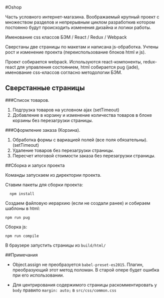 #Oshop
  
  Часть условного интернет-магазина. Воображаемый крупный проект с множеством
разделов и непрерывным циклом разработкив котором постоянно будут происходить
изменения дизайна и логики работы.

  Именование css классов БЭМ / React / Redux / Webpack

  Сверстаны две страницы по макетам и написана js-обработка. Учтены рост и
изменение проекта (переиспользование блоков html и js).

  Проект собирается webpack. Используются react-компоненты, redux-react для
управления состоянием, html собирается pug (jade), именование css-классов
согласно методологии БЭМ.


## Сверстанные страницы
###Список товаров.
1. Подгрузка товаров на условном ajax (setTimeout)
2. Добавление в корзину и изменение количества товаров в блоке корзины без перезагрузки страницы.

###Оформление заказа (Корзина).
1. Обработка формы с вариацией полей (все поля обязательны). (setTimeout)
2. Удаление товаров без перезагрузки страницы.
3. Пересчет итоговой стоимости заказа без перезагрузки страницы.


##Сборка и запуск проекта

  Команды запускаем из директории проекта.


  Ставим пакеты для сборки проекта:
```
  npm install
```

  Создаем файловую иерархию (если не создали ранее) и собираем шаблоны в html:
```
npm run pug
```

  Сборка js:
```
npm run compile
```

  В браузере запустить страницы из `build/html/`


##Примечания

- Object.assign не преобразуется `babel-preset-es2015`. Плагин, преобразующий
этот метод поломан. В старой опере будет ошибка при его использовании.

- Для центрирования содержимого страницы раскомментировать у `body` правило
`margin: auto;` в `src/css/common.css`
